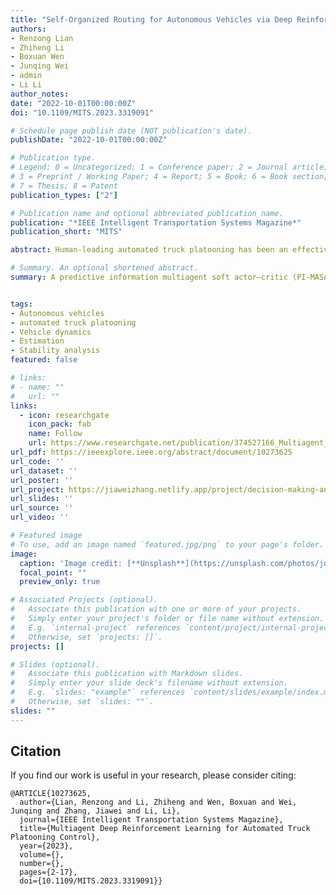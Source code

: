 ```yaml
---
title: "Self-Organized Routing for Autonomous Vehicles via Deep Reinforcement Learning"
authors:
- Renzong Lian
- Zhiheng Li
- Boxuan Wen
- Junqing Wei
- admin
- Li Li
author_notes:
date: "2022-10-01T00:00:00Z"
doi: "10.1109/MITS.2023.3319091"

# Schedule page publish date (NOT publication's date).
publishDate: "2022-10-01T00:00:00Z"

# Publication type.
# Legend: 0 = Uncategorized; 1 = Conference paper; 2 = Journal article;
# 3 = Preprint / Working Paper; 4 = Report; 5 = Book; 6 = Book section;
# 7 = Thesis; 8 = Patent
publication_types: ["2"]

# Publication name and optional abbreviated publication name.
publication: "*IEEE Intelligent Transportation Systems Magazine*"
publication_short: "MITS"

abstract: Human-leading automated truck platooning has been an effective technique to improve traffic capacity and fuel economy and eliminate uncertainties of the traffic environment. Aiming for a tradeoff between the dynamic response of car following and energy-efficient platooning control, a predictive information multiagent soft actor–critic (PI-MASAC) control framework is proposed for a human-leading automated heavy-duty-truck platoon. In this framework, predictive information of environmental dynamics is modeled as the state representation of a deep reinforcement learning algorithm to address the uncertainties of a partially observable environment. In the truck model, the impact of intraplatoon aerodynamic interactions is modeled, which is used to design a constant spacing policy for platooning control. We demonstrate the effectiveness of our approach by testing the human-leading truck platoon under multiple scenarios compared to proximal policy optimization, an intelligent driver model, and linear-based cooperative adaptive cruise control. Our results show that the PI-MASAC learns a novel car-following strategy of peak shaving and valley filling and therefore significantly enhances energy savings by reducing high-intensity accelerations and decelerations. In addition, the PI-MASAC demonstrates its adaptability to various initial scenarios and exhibits good generalization to a larger platoon size.

# Summary. An optional shortened abstract.
summary: A predictive information multiagent soft actor–critic (PI-MASAC) control framework is proposed for a human-leading automated heavy-duty-truck platoon.


tags:
- Autonomous vehicles 
- automated truck platooning
- Vehicle dynamics 
- Estimation 
- Stability analysis 
featured: false

# links:
# - name: ""
#   url: ""
links:
  - icon: researchgate
    icon_pack: fab
    name: Follow
    url: https://www.researchgate.net/publication/374527166_Multiagent_Deep_Reinforcement_Learning_for_Automated_Truck_Platooning_Control
url_pdf: https://ieeexplore.ieee.org/abstract/document/10273625
url_code: ''
url_dataset: ''
url_poster: ''
url_project: https://jiaweizhang.netlify.app/project/decision-making-and-planning-for-autonomous-vehicles/
url_slides: ''
url_source: ''
url_video: ''

# Featured image
# To use, add an image named `featured.jpg/png` to your page's folder. 
image:
  caption: 'Image credit: [**Unsplash**](https://unsplash.com/photos/jdD8gXaTZsc)'
  focal_point: ""
  preview_only: true

# Associated Projects (optional).
#   Associate this publication with one or more of your projects.
#   Simply enter your project's folder or file name without extension.
#   E.g. `internal-project` references `content/project/internal-project/index.md`.
#   Otherwise, set `projects: []`.
projects: []

# Slides (optional).
#   Associate this publication with Markdown slides.
#   Simply enter your slide deck's filename without extension.
#   E.g. `slides: "example"` references `content/slides/example/index.md`.
#   Otherwise, set `slides: ""`.
slides: ""
---
```



## Citation
If you find our work is useful in your research, please consider citing:
```
@ARTICLE{10273625,
  author={Lian, Renzong and Li, Zhiheng and Wen, Boxuan and Wei, Junqing and Zhang, Jiawei and Li, Li},
  journal={IEEE Intelligent Transportation Systems Magazine}, 
  title={Multiagent Deep Reinforcement Learning for Automated Truck Platooning Control}, 
  year={2023},
  volume={},
  number={},
  pages={2-17},
  doi={10.1109/MITS.2023.3319091}}
```

